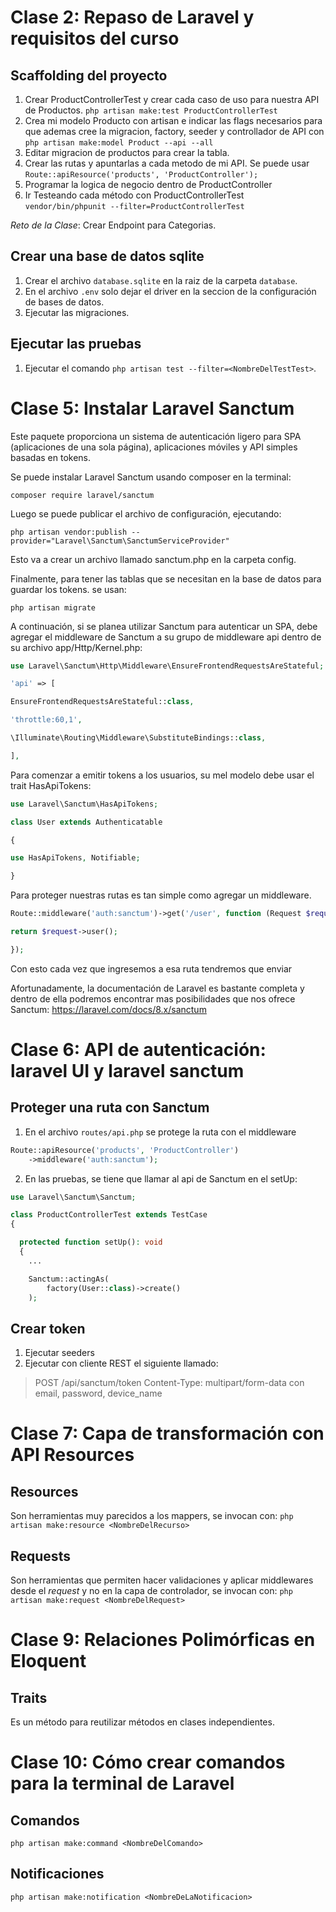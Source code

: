 # Clase 2: Repaso de Laravel y requisitos del curso

## Scaffolding del proyecto

1. Crear ProductControllerTest y crear cada caso de uso para nuestra API de Productos. `php artisan make:test ProductControllerTest`
2. Crea mi modelo Producto con artisan e indicar las flags necesarios para que ademas cree la migracion, factory, seeder y controllador de API con `php artisan make:model Product --api --all`
3. Editar migracion de productos para crear la tabla.
4. Crear las rutas y apuntarlas a cada metodo de mi API. Se puede usar `Route::apiResource('products', 'ProductController');`
5. Programar la logica de negocio dentro de ProductController
6. Ir Testeando cada método con ProductControllerTest `vendor/bin/phpunit --filter=ProductControllerTest`

_Reto de la Clase_: Crear Endpoint para Categorias.

## Crear una base de datos sqlite

1. Crear el archivo `database.sqlite` en la raiz de la carpeta `database`.
2. En el archivo `.env` solo dejar el driver en la seccion de la configuración de bases de datos.
3. Ejecutar las migraciones.

## Ejecutar las pruebas

1. Ejecutar el comando `php artisan test --filter=<NombreDelTestTest>`.

# Clase 5: Instalar Laravel Sanctum

Este paquete proporciona un sistema de autenticación ligero para SPA (aplicaciones de una sola página), aplicaciones móviles y API simples basadas en tokens.

Se puede instalar Laravel Sanctum usando composer en la terminal:

`composer require laravel/sanctum`

Luego se puede publicar el archivo de configuración, ejecutando:

`php artisan vendor:publish --provider="Laravel\Sanctum\SanctumServiceProvider"`

Esto va a crear un archivo llamado sanctum.php en la carpeta config.

Finalmente, para tener las tablas que se necesitan en la base de datos para guardar los tokens. se usan:

`php artisan migrate`

A continuación, si se planea utilizar Sanctum para autenticar un SPA, debe agregar el middleware de Sanctum a su grupo de middleware api dentro de su archivo app/Http/Kernel.php:

```php
use Laravel\Sanctum\Http\Middleware\EnsureFrontendRequestsAreStateful;

'api' => [

EnsureFrontendRequestsAreStateful::class,

'throttle:60,1',

\Illuminate\Routing\Middleware\SubstituteBindings::class,

],
```

Para comenzar a emitir tokens a los usuarios, su mel modelo debe usar el trait HasApiTokens:

```php
use Laravel\Sanctum\HasApiTokens;

class User extends Authenticatable

{

use HasApiTokens, Notifiable;

}
```

Para proteger nuestras rutas es tan simple como agregar un middleware.

```php
Route::middleware('auth:sanctum')->get('/user', function (Request $request) {

return $request->user();

});
```

Con esto cada vez que ingresemos a esa ruta tendremos que enviar

Afortunadamente, la documentación de Laravel es bastante completa y dentro de ella podremos encontrar mas posibilidades que nos ofrece Sanctum: https://laravel.com/docs/8.x/sanctum

# Clase 6: API de autenticación: laravel UI y laravel sanctum

## Proteger una ruta con Sanctum

1. En el archivo `routes/api.php` se protege la ruta con el middleware

```php
Route::apiResource('products', 'ProductController')
    ->middleware('auth:sanctum');
```

2. En las pruebas, se tiene que llamar al api de Sanctum en el setUp:

```php
use Laravel\Sanctum\Sanctum;

class ProductControllerTest extends TestCase
{

  protected function setUp(): void
  {
    ...

    Sanctum::actingAs(
        factory(User::class)->create()
    );
```

## Crear token

1. Ejecutar seeders
2. Ejecutar con cliente REST el siguiente llamado:
> POST /api/sanctum/token
> Content-Type: multipart/form-data con email, password, device_name

# Clase 7: Capa de transformación con API Resources

## Resources
Son herramientas muy parecidos a los mappers, se invocan con:
`php artisan make:resource <NombreDelRecurso>`

## Requests
Son herramientas que permiten hacer validaciones y aplicar middlewares desde el *request* y no en la capa de controlador, se invocan con:
`php artisan make:request <NombreDelRequest>`

# Clase 9: Relaciones Polimórficas en Eloquent

## Traits
Es un método para reutilizar métodos en clases independientes.

# Clase 10: Cómo crear comandos para la terminal de Laravel

## Comandos
`php artisan make:command <NombreDelComando>`

## Notificaciones
`php artisan make:notification <NombreDeLaNotificacion>`